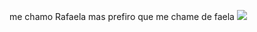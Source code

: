 me chamo Rafaela mas prefiro que me chame de faela
![](https://media1.tenor.com/m/H-nnZz4lH2EAAAAC/disgusted-disappointed.gif)
